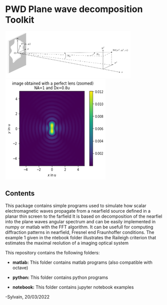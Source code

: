 # PWD Plane wave decomposition Toolkit

<img src="./img/Fraunhofer picture.png" width="400" height="150"><img src="./img/Rayleigh.png" width="320" height="320">  

## Contents
This package contains simple programs used to simulate how scalar electromagnetic waves propagate from a nearfield source defined in a planar thin screen to the farfield
It is based on decomposition of the nearfiel into the plane waves angular spectrum and can be easily implemented in numpy or matlab with the FFT algorithm.
It can be usefull for computing diffraction patterns in nearfield, Fresnel end Fraunhoffer conditions.
The example 1 given in the ntebook folder illustrates the Raileigh criterion that estimates the maximal reolution of a imaging optical system

This repository contains the following folders: 

* **matlab:** This folder contains matlab programs (also compatible with octave)

* **python:** This folder contains python programs 

* **notebook:** This folder contains jupyter notebook examples 


-Sylvain, 20/03/2022
